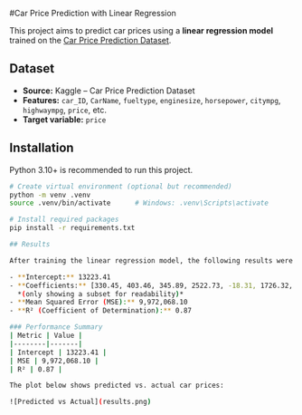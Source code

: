 #Car Price Prediction with Linear Regression

This project aims to predict car prices using a **linear regression model** trained on the [Car Price Prediction Dataset](https://www.kaggle.com/datasets/hellbuoy/car-price-prediction).  

## Dataset
- **Source:** Kaggle – Car Price Prediction Dataset  
- **Features:** `car_ID`, `CarName`, `fueltype`, `enginesize`, `horsepower`, `citympg`, `highwaympg`, `price`, etc.  
- **Target variable:** `price`

## Installation
Python 3.10+ is recommended to run this project.  

```bash
# Create virtual environment (optional but recommended)
python -m venv .venv
source .venv/bin/activate      # Windows: .venv\Scripts\activate

# Install required packages
pip install -r requirements.txt

## Results

After training the linear regression model, the following results were obtained:

- **Intercept:** 13223.41  
- **Coefficients:** [330.45, 403.46, 345.89, 2522.73, -18.31, 1726.32, ...]  
  *(only showing a subset for readability)*  
- **Mean Squared Error (MSE):** 9,972,068.10  
- **R² (Coefficient of Determination):** 0.87  

### Performance Summary
| Metric | Value |
|--------|-------|
| Intercept | 13223.41 |
| MSE | 9,972,068.10 |
| R² | 0.87 |

The plot below shows predicted vs. actual car prices:  

![Predicted vs Actual](results.png)

